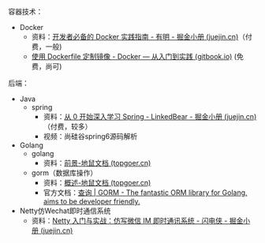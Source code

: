 容器技术：

- Docker 
  - 资料：[开发者必备的 Docker 实践指南 - 有明 - 掘金小册 (juejin.cn)](https://juejin.cn/book/6844733746462064654?enter_from=course_center&utm_source=course_center)（付费，一般)
  - [使用 Dockerfile 定制镜像 - Docker — 从入门到实践 (gitbook.io)](https://yeasy.gitbook.io/docker_practice/image/build) (免费，尚可)



后端：

- Java
  - spring
    - 资料：[从 0 开始深入学习 Spring - LinkedBear - 掘金小册 (juejin.cn)](https://juejin.cn/book/6857911863016390663?enter_from=course_center&utm_source=course_center)（付费，较多）
    - 视频：尚硅谷spring6源码解析
- Golang
  - golang
    - 资料：[前景-地鼠文档 (topgoer.cn)](https://www.topgoer.cn/docs/golang/golang-1ccjbpfstsfi1)
  - gorm（数据库操作）
    - 资料：[概述-地鼠文档 (topgoer.cn)](https://www.topgoer.cn/docs/gorm/gorm-1c54sbcda16o6)
    - 官方文档：[查询 | GORM - The fantastic ORM library for Golang, aims to be developer friendly.](https://gorm.io/zh_CN/docs/query.html)
- Netty仿Wechat即时通信系统
  - 资料：[Netty 入门与实战：仿写微信 IM 即时通讯系统 - 闪电侠 - 掘金小册 (juejin.cn)](https://juejin.cn/book/6844733738119593991?enter_from=course_center&utm_source=course_center)